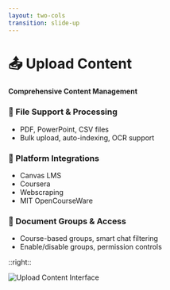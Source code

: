 ```yaml
---
layout: two-cols
transition: slide-up
---
```


<ThemeToggle />

# <span class="slide-title">📤 Upload Content</span>

<div class="pr-6">
  <h4 class="montserrat-paragraph text-base font-bold text-blue-800 dark:text-blue-100 mb-4">
    Comprehensive Content Management
  </h4>
  
  <!-- File Upload & Processing -->
  <div class="mb-4">
    <h3 class="text-sm font-semibold text-gray-800 dark:text-gray-200 mb-1 flex items-center gap-1">
      <span class="text-blue-500">📁</span> File Support & Processing
    </h3>
    <ul class="space-y-2 text-xs">
      <li class="flex items-center gap-2">
        <span class="w-1.5 h-1.5 bg-green-500 rounded-full"></span>
        <span class="text-gray-700 dark:text-gray-300">PDF, PowerPoint, CSV files</span>
      </li>
      <li class="flex items-center gap-2">
        <span class="w-1.5 h-1.5 bg-green-500 rounded-full"></span>
        <span class="text-gray-700 dark:text-gray-300">Bulk upload, auto-indexing, OCR support</span>
      </li>
    </ul>
  </div>

  <!-- Integrations -->
  <div class="mb-4">
    <h3 class="text-sm font-semibold text-gray-800 dark:text-gray-200 mb-1 flex items-center gap-1">
      <span class="text-green-500">🔗</span> Platform Integrations
    </h3>
    <ul class="space-y-2 text-xs">
      <li class="flex items-center gap-2">
        <span class="w-1.5 h-1.5 bg-green-500 rounded-full"></span>
        <span class="text-gray-700 dark:text-gray-300">Canvas LMS</span>
      </li>
      <li class="flex items-center gap-2">
        <span class="w-1.5 h-1.5 bg-green-500 rounded-full"></span>
        <span class="text-gray-700 dark:text-gray-300">Coursera</span>
      </li>
      <li class="flex items-center gap-2">
        <span class="w-1.5 h-1.5 bg-green-500 rounded-full"></span>
        <span class="text-gray-700 dark:text-gray-300">Webscraping</span>
      </li>
      <li class="flex items-center gap-2">
        <span class="w-1.5 h-1.5 bg-green-500 rounded-full"></span>
        <span class="text-gray-700 dark:text-gray-300">MIT OpenCourseWare</span>
      </li>
    </ul>
  </div>

  <!-- Document Groups & Access -->
  <div>
    <h3 class="text-sm font-semibold text-gray-800 dark:text-gray-200 mb-1 flex items-center gap-1">
      <span class="text-purple-500">📂</span> Document Groups & Access
    </h3>
    <ul class="space-y-2 text-xs">
      <li class="flex items-center gap-2">
        <span class="w-1.5 h-1.5 bg-green-500 rounded-full"></span>
        <span class="text-gray-700 dark:text-gray-300">Course-based groups, smart chat filtering</span>
      </li>
      <li class="flex items-center gap-2">
        <span class="w-1.5 h-1.5 bg-green-500 rounded-full"></span>
        <span class="text-gray-700 dark:text-gray-300">Enable/disable groups, permission controls</span>
      </li>
    </ul>
  </div>
</div>

::right::

<!-- Screenshot -->
<div class="pl-6">
  <div class="h-full flex items-center justify-center">
    <img src="/images/banner_step_001.png" alt="Upload Content Interface" class="w-full max-w-lg rounded-lg shadow-lg" />
  </div>
</div>

<!--
Ultra-concise upload content slide:
- Combined file upload and processing features
- Streamlined integrations list
- Document groups with smart chat filtering and group controls
-->

